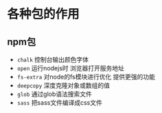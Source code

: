 # 各种包的作用
## npm包
- `chalk` 控制台输出颜色字体
- `open` 运行nodejs时 浏览器打开服务地址
- `fs-extra` 对node的fs模块进行优化 提供更强的功能
- `deepcopy` 深度克隆对象或数组的值
- `glob` 通过glob语法搜索文件
- `sass` 把sass文件编译成css文件